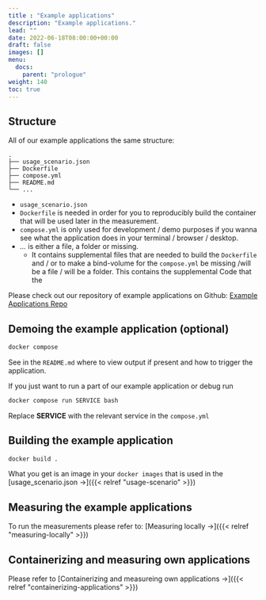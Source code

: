 ```yaml
---
title : "Example applications"
description: "Example applications."
lead: ""
date: 2022-06-18T08:00:00+00:00
draft: false
images: []
menu:
  docs:
    parent: "prologue"
weight: 140
toc: true
---
```


## Structure
All of our example applications the same structure:

```
.
├── usage_scenario.json
├── Dockerfile
├── compose.yml
├── README.md
└── ...
```

- `usage_scenario.json`
- `Dockerfile` is needed in order for you to reproducibly build the container that will be used later in the measurement.
- `compose.yml` is only used for development / demo purposes if you wanna see what the application does in your terminal / browser / desktop.
- *...* is either a file, a folder or missing.
    - It contains supplemental files that are needed to build the `Dockerfile` and / or to make a bind-volume for the `compose.yml` be missing /will be a file / will be a folder. This contains the supplemental Code that the

Please check out our repository of example applications on Github: [Example Applications Repo](https://www.github.com/green-coding-berlin/green-metrics-tool/demo-containers)

## Demoing the example application (optional)

```bash
docker compose
```
See in the `README.md` where to view output if present and how to trigger the application.

If you just want to run a part of our example application or debug run
```bash
docker compose run SERVICE bash
```
Replace **SERVICE** with the relevant service in the `compose.yml`

## Building the example application

```bash
docker build .
```

What you get is an image in your `docker images` that is used in the [usage_scenario.json →]({{< relref "usage-scenario" >}})

 ## Measuring the example applications

To run the measurements please refer to: [Measuring locally →]({{< relref "measuring-locally" >}})

## Containerizing and measuring own applications

Please refer to [Containerizing and measureing own applications →]({{< relref "containerizing-applications" >}})
